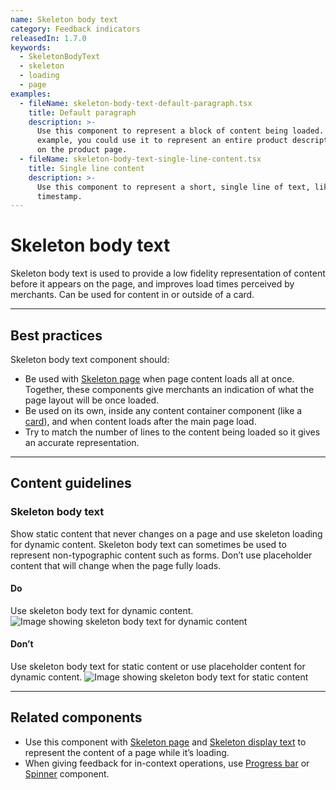 ```yaml
---
name: Skeleton body text
category: Feedback indicators
releasedIn: 1.7.0
keywords:
  - SkeletonBodyText
  - skeleton
  - loading
  - page
examples:
  - fileName: skeleton-body-text-default-paragraph.tsx
    title: Default paragraph
    description: >-
      Use this component to represent a block of content being loaded. For
      example, you could use it to represent an entire product description card
      on the product page.
  - fileName: skeleton-body-text-single-line-content.tsx
    title: Single line content
    description: >-
      Use this component to represent a short, single line of text, like a
      timestamp.
---
```


# Skeleton body text

Skeleton body text is used to provide a low fidelity representation of content before it appears on the page, and improves load times perceived by merchants. Can be used for content in or outside of a card.

---

## Best practices

Skeleton body text component should:

- Be used with [Skeleton page](https://polaris.shopify.com/components/skeleton-page) when page content loads all at once. Together, these components give merchants an indication of what the page layout will be once loaded.
- Be used on its own, inside any content container component (like a [card](https://polaris.shopify.com/components/card)), and when content loads after the main page load.
- Try to match the number of lines to the content being loaded so it gives an accurate representation.

---

## Content guidelines

### Skeleton body text

Show static content that never changes on a page and use skeleton loading for dynamic content. Skeleton body text can sometimes be used to represent non-typographic content such as forms. Don’t use placeholder content that will change when the page fully loads.

<!-- usageblock -->

#### Do

Use skeleton body text for dynamic content.
![Image showing skeleton body text for dynamic content](/public_images/skeleton/do-use-skeleton-body-for-dynamic-content@2x.png)

#### Don’t

Use skeleton body text for static content or use placeholder content for dynamic content.
![Image showing skeleton body text for static content](/public_images/skeleton/dont-use-skeleton-body-for-static-or-placeholder-for-dynamic-text@2x.png)

<!-- end -->

---

## Related components

- Use this component with [Skeleton page](https://polaris.shopify.com/components/skeleton-page) and [Skeleton display text](https://polaris.shopify.com/components/skeleton-display-text) to represent the content of a page while it’s loading.
- When giving feedback for in-context operations, use [Progress bar](https://polaris.shopify.com/components/progress-bar) or [Spinner](https://polaris.shopify.com/components/spinner) component.

